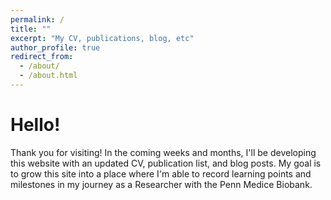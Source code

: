 ```yaml
---
permalink: /
title: ""
excerpt: "My CV, publications, blog, etc"
author_profile: true
redirect_from: 
  - /about/
  - /about.html
---
```


Hello!
======
Thank you for visiting! In the coming weeks and months, I'll be developing this website with an updated CV, publication list, and blog posts. My goal is to grow this site into a place where I'm able to record learning points and milestones in my journey as a Researcher with the Penn Medice Biobank. 
